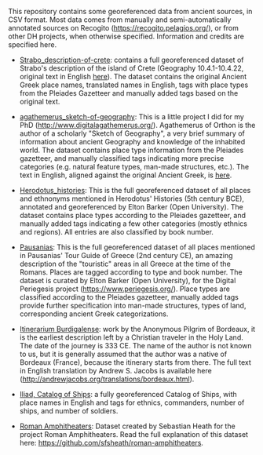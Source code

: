 This repository contains some georeferenced data from ancient sources, in CSV format. Most data comes from manually and semi-automatically annotated sources on Recogito (https://recogito.pelagios.org/), or from other DH projects, when otherwise specified. Information and credits are specified here. 

* [Strabo_description-of-crete](https://github.com/ChiaraPalladino/CLS-212-Fall2020/blob/master/Datasets/strabo_description-of-crete.csv): contains a full georeferenced dataset of Strabo's description of the island of Crete (Geography 10.4.1-10.4.22, original text in English [here](http://www.perseus.tufts.edu/hopper/text?doc=Perseus%3Atext%3A1999.01.0239%3Abook%3D10%3Achapter%3D4%3Asection%3D1)). The dataset contains the original Ancient Greek place names, translated names in English, tags with place types from the Pleiades Gazetteer and manually added tags based on the original text. 

* [agathemerus_sketch-of-geography](https://github.com/ChiaraPalladino/CLS-212-Fall2020/blob/master/Datasets/agathemerus_sketch-of-geography.csv): This is a little project I did for my PhD (http://www.digitalagathemerus.org/). Agathemerus of Orthon is the author of a scholarly "Sketch of Geography", a very brief summary of information about ancient Geography and knowledge of the inhabited world. The dataset contains place type information from the Pleiades gazetteer, and manually classified tags indicating more precise categories (e.g. natural feature types, man-made structures, etc.). The text in English, aligned against the original Ancient Greek, is [here](http://ugarit.ialigner.com/userProfile.php?userid=3&tgid=321). 

* [Herodotus_histories](https://github.com/ChiaraPalladino/CLS-212-Fall2020/blob/master/Datasets/herodotus_histories.csv): This is the full georeferenced dataset of all places and ethnonyms mentioned in Herodotus' Histories (5th century BCE), annotated and georeferenced by Elton Barker (Open University). The dataset contains place types according to the Pleiades gazetteer, and manually added tags indicating a few other categories (mostly ethnics and regions). All entries are also classified by book number.

* [Pausanias](https://github.com/ChiaraPalladino/CLS-212-Fall2020/blob/master/Datasets/pausanias.csv): This is the full georeferenced dataset of all places mentioned in Pausanias' Tour Guide of Greece (2nd century CE), an amazing description of the "touristic" areas in all Greece at the time of the Romans. Places are tagged according to type and book number. The dataset is curated by Elton Barker (Open University), for the Digital Periegesis project (https://www.periegesis.org/). Place types are classified according to the Pleiades gazetteer, manually added tags provide further specification into man-made structures, types of land, corresponding ancient Greek categorizations.

* [Itinerarium Burdigalense](https://github.com/ChiaraPalladino/CLS-212-Fall2020/blob/master/Datasets/itinerarium-burdigalense.csv): work by the Anonymous Pilgrim of Bordeaux, it is the earliest description left by a Christian traveler in the Holy Land. The date of the journey is 333 CE. The name  of  the  author  is  not  known  to  us,  but  it  is  generally assumed  that  the  author  was  a  native  of  Bordeaux  (France), because the itinerary starts from there. The full text in English translation by Andrew S. Jacobs is available here (http://andrewjacobs.org/translations/bordeaux.html). 

* [Iliad, Catalog of Ships](https://github.com/ChiaraPalladino/CLS-212-Fall2020/blob/master/Datasets/iliad_catalog-of-ships.csv): a fully georeferenced Catalog of Ships, with place names in English and tags for ethnics, commanders, number of ships, and number of soldiers.

* [Roman Amphitheaters](https://github.com/ChiaraPalladino/CLS-212-Fall2020/blob/master/Datasets/roman-amphitheaters.csv): Dataset created by Sebastian Heath for the project Roman Amphitheaters. Read the full explanation of this dataset here: https://github.com/sfsheath/roman-amphitheaters. 

